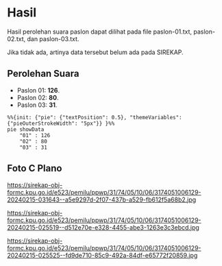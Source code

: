 # Hasil

Hasil perolehan suara paslon dapat dilihat pada file paslon-01.txt, paslon-02.txt, dan paslon-03.txt.

Jika tidak ada, artinya data tersebut belum ada pada SIREKAP.

## Perolehan Suara

 * Paslon 01: **126**.
 * Paslon 02: **80**.
 * Paslon 03: **31**.

```mermaid
%%{init: {"pie": {"textPosition": 0.5}, "themeVariables": {"pieOuterStrokeWidth": "5px"}} }%%
pie showData
    "01" : 126
    "02" : 80
    "03" : 31
```
## Foto C Plano

https://sirekap-obj-formc.kpu.go.id/e523/pemilu/ppwp/31/74/05/10/06/3174051006129-20240215-031643--a5e9297d-2f07-437b-a529-fb612f5a68b2.jpg

https://sirekap-obj-formc.kpu.go.id/e523/pemilu/ppwp/31/74/05/10/06/3174051006129-20240215-025519--d512e70e-e328-4455-abe3-1263e3c3ebcd.jpg

https://sirekap-obj-formc.kpu.go.id/e523/pemilu/ppwp/31/74/05/10/06/3174051006129-20240215-025525--fd9de710-85c9-492a-84df-e65772f20859.jpg
